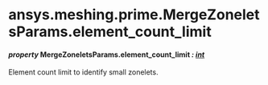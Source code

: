 # ansys.meshing.prime.MergeZoneletsParams.element_count_limit

#### *property* MergeZoneletsParams.element_count_limit *: [int](https://docs.python.org/3.11/library/functions.html#int)*

Element count limit to identify small zonelets.

<!-- !! processed by numpydoc !! -->

